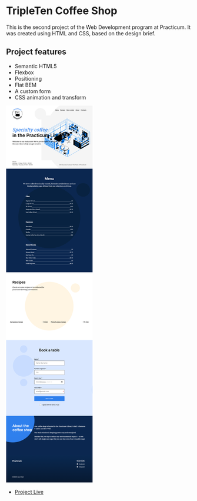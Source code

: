 # TripleTen Coffee Shop

This is the second project of the Web Development program at Practicum. It was created using HTML and CSS, based on the design brief.

## Project features

- Semantic HTML5
- Flexbox
- Positioning
- Flat BEM
- A custom form
- CSS animation and transform

<img src="./images/fullpage.png">

- [Project Live](https://alan-coffeeshop.surge.sh/)
